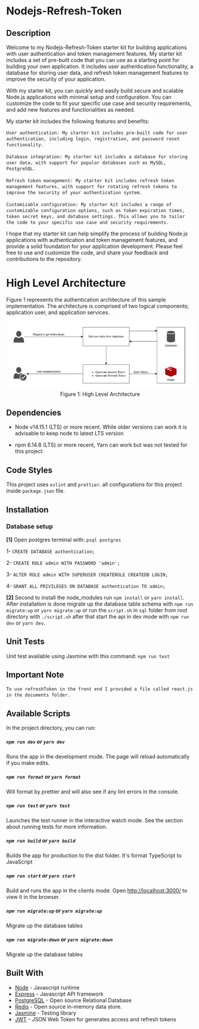 # Nodejs-Refresh-Token

## Description

Welcome to my Nodejs-Refresh-Token starter kit for building applications with user authentication and token management features. My starter kit includes a set of pre-built code that you can use as a starting point for building your own application. It includes user authentication functionality, a database for storing user data, and refresh token management features to improve the security of your application.

With my starter kit, you can quickly and easily build secure and scalable Node.js applications with minimal setup and configuration. You can customize the code to fit your specific use case and security requirements, and add new features and functionalities as needed.

My starter kit includes the following features and benefits:

    User authentication: My starter kit includes pre-built code for user authentication, including login, registration, and password reset functionality.

    Database integration: My starter kit includes a database for storing user data, with support for popular databases such as MySQL, PostgreSQL.

    Refresh token management: My starter kit includes refresh token management features, with support for rotating refresh tokens to improve the security of your authentication system.

    Customizable configuration: My starter kit includes a range of customizable configuration options, such as token expiration times, token secret keys, and database settings. This allows you to tailor the code to your specific use case and security requirements.

I hope that my starter kit can help simplify the process of building Node.js applications with authentication and token management features, and provide a solid foundation for your application development. Please feel free to use and customize the code, and share your feedback and contributions to the repository.

# High Level Architecture

Figure 1 represents the authentication architecture of this sample implementation. The architecture is comprised of two logical components; application user, and application services.

<p align="center"><img src="documents/authenticate.png" alt="Architecture Overview"/>Figure 1: High Level Architecture</p>

## Dependencies

- Node v14.15.1 (LTS) or more recent. While older versions can work it is advisable to keep node to latest LTS version

- npm 6.14.8 (LTS) or more recent, Yarn can work but was not tested for this project

## Code Styles

This project uses `eslint` and `prettier`. all configurations for this project inside `package.json` file.

## Installation

### Database setup

**[1]** Open postgres terminal with: `psql postgres`

1- `CREATE DATABASE authentication;`

2- `CREATE ROLE admin WITH PASSWORD 'admin';`

3- `ALTER ROLE admin WITH SUPERUSER CREATEROLE CREATEDB LOGIN;`

4- `GRANT ALL PRIVILEGES ON DATABASE authentication TO admin;`

**[2]** Second to install the node_modules run `npm install` or `yarn install`. After installation is done
migrate up the database table schema with `npm run migrate:up` or `yarn migrate:up`
or run the `script.sh` in `sql` folder from root directory with `./script.sh`
after that start the api in dev mode with `npm run dev` or `yarn dev`.

## Unit Tests

Unit test available using Jasmine with this command: `npm run test`

## Important Note

```
To use refreshToken in the front end I provided a file called react.js in the documents folder.
```

## Available Scripts

In the project directory, you can run:

##### `npm run dev` or `yarn dev`

Runs the app in the development mode.
The page will reload automatically if you make edits.

##### `npm run format` or `yarn format`

Will format by prettier and will also see if any lint errors in the console.

##### `npm run test` or `yarn test`

Launches the test runner in the interactive watch mode.
See the section about running tests for more information.

##### `npm run build` or `yarn build`

Builds the app for production to the dist folder.
It's format TypeScript to JavaScript

##### `npm run start` or `yarn start`

Build and runs the app in the clients mode.
Open <http://localhost:3000/> to view it in the browser.

##### `npm run migrate:up` or `yarn migrate:up`

Migrate up the database tables

##### `npm run migrate:down` or `yarn migrate:down`

Migrate up the database tables

## Built With

- [Node](https://nodejs.org) - Javascript runtime
- [Express](https://expressjs.com/) - Javascript API framework
- [PostgreSQL](https://www.postgresql.org/) - Open source Relational Database
- [Redis](https://redis.io/) - Open source in-memory data store.
- [Jasmine](https://jasmine.github.io/) - Testing library
- [JWT](https://jwt.io/) - JSON Web Token for generates access and refresh tokens
